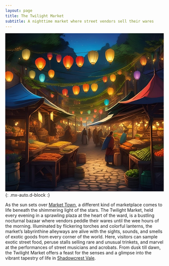 ```yaml
---
layout: page
title: The Twilight Market
subtitle: A nighttime market where street vendors sell their wares
---
```


![The Twilight Market](/assets/img/regions/twilight-market.jpeg){: .mx-auto.d-block :}

As the sun sets over [Market Town](/codex/regions/market-town), a different kind of marketplace comes to life beneath the shimmering light of the stars. The Twilight Market, held every evening in a sprawling plaza at the heart of the ward, is a bustling nocturnal bazaar where vendors peddle their wares until the wee hours of the morning. Illuminated by flickering torches and colorful lanterns, the market’s labyrinthine alleyways are alive with the sights, sounds, and smells of exotic goods from every corner of the world. Here, visitors can sample exotic street food, peruse stalls selling rare and unusual trinkets, and marvel at the performances of street musicians and acrobats. From dusk till dawn, the Twilight Market offers a feast for the senses and a glimpse into the vibrant tapestry of life in [Shadowcrest Vale](/codex/regions/shadowcrest-vale).